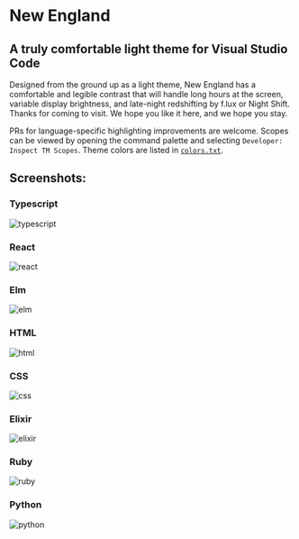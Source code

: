 # New England
## A truly comfortable light theme for Visual Studio Code

Designed from the ground up as a light theme, New England has a comfortable and legible contrast that will handle long hours at the screen, variable display brightness, and late-night redshifting by f.lux or Night Shift. Thanks for coming to visit. We hope you like it here, and we hope you stay.

PRs for language-specific highlighting improvements are welcome. Scopes can be viewed by opening the command palette and selecting `Developer: Inspect TM Scopes`. Theme colors are listed in [`colors.txt`](./colors.txt).

## Screenshots:

### Typescript

![typescript](./images/typescript.png)

### React

![react](./images/react.png)

### Elm

![elm](./images.elm.png)

### HTML

![html](./images/html.png)

### CSS

![css](./images/css.png)

### Elixir

![elixir](./images/elixir.png)

### Ruby

![ruby](./images/ruby.png)

### Python

![python](./images/python.png)
